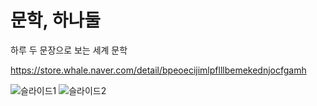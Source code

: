 # 문학, 하나둘
하루 두 문장으로 보는 세계 문학

https://store.whale.naver.com/detail/bpeoecijimlpflllbemekednjocfgamh

![슬라이드1](https://user-images.githubusercontent.com/50692203/72315339-cf2d2e00-36d5-11ea-8ca0-094161b7e411.png)
![슬라이드2](https://user-images.githubusercontent.com/50692203/72315341-cf2d2e00-36d5-11ea-973d-db553cbe9973.png)
